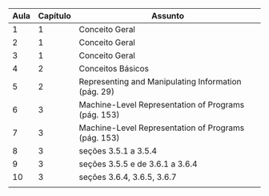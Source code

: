 
| Aula | Capítulo | Assunto                                             |
| ---- | -------- | --------------------------------------------------- |
| 1    | 1        | Conceito Geral                                      |
| 2    | 1        | Conceito Geral                                      |
| 3    | 1        | Conceito Geral                                      |
| 4    | 2        | Conceitos Básicos                                   |
| 5    | 2        | Representing and Manipulating Information (pág. 29) |
| 6    | 3        | Machine-Level Representation of Programs (pág. 153) |
| 7    | 3        | Machine-Level Representation of Programs (pág. 153) |
| 8    | 3        | seções 3.5.1 a 3.5.4                                |
| 9    | 3        | seções 3.5.5 e de 3.6.1 a 3.6.4                     |
| 10   | 3        | seções 3.6.4, 3.6.5, 3.6.7                          |
|      |          |                                                     |
